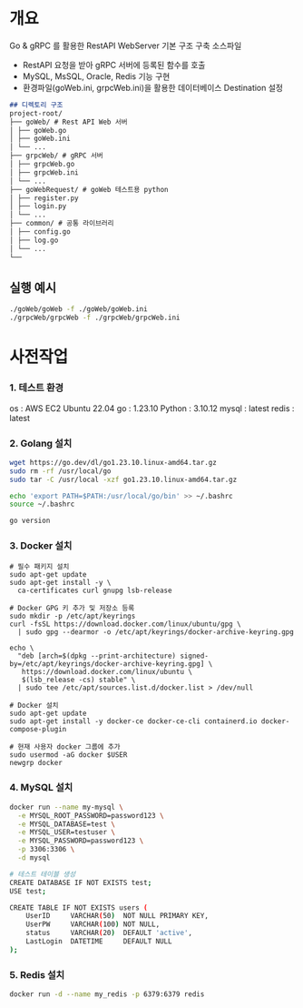 # 개요

Go & gRPC 를 활용한 RestAPI WebServer 기본 구조 구축 소스파일
 - RestAPI 요청을 받아 gRPC 서버에 등록된 함수를 호출
 - MySQL, MsSQL, Oracle, Redis 기능 구현
 - 환경파일(goWeb.ini, grpcWeb.ini)을 활용한 데이터베이스 Destination 설정

```markdown
## 디렉토리 구조
project-root/
├── goWeb/ # Rest API Web 서버
│ ├── goWeb.go
│ ├── goWeb.ini
│ └── ...
├── grpcWeb/ # gRPC 서버
│ ├── grpcWeb.go
│ ├── grpcWeb.ini
│ └── ...
├── goWebRequest/ # goWeb 테스트용 python
│ ├── register.py
│ ├── login.py
│ └── ...
├── common/ # 공통 라이브러리
│ ├── config.go
│ ├── log.go
│ └── ...
└── 
```
## 실행 예시
```bash
./goWeb/goWeb -f ./goWeb/goWeb.ini
./grpcWeb/grpcWeb -f ./grpcWeb/grpcWeb.ini
```


# 사전작업

### 1. 테스트 환경
os : AWS EC2 Ubuntu 22.04
go : 1.23.10
Python : 3.10.12
mysql : latest
redis : latest

### 2. Golang 설치

```bash
wget https://go.dev/dl/go1.23.10.linux-amd64.tar.gz
sudo rm -rf /usr/local/go
sudo tar -C /usr/local -xzf go1.23.10.linux-amd64.tar.gz

echo 'export PATH=$PATH:/usr/local/go/bin' >> ~/.bashrc
source ~/.bashrc

go version
```

### 3. Docker 설치
```
# 필수 패키지 설치
sudo apt-get update
sudo apt-get install -y \
  ca-certificates curl gnupg lsb-release

# Docker GPG 키 추가 및 저장소 등록
sudo mkdir -p /etc/apt/keyrings
curl -fsSL https://download.docker.com/linux/ubuntu/gpg \
  | sudo gpg --dearmor -o /etc/apt/keyrings/docker-archive-keyring.gpg

echo \
  "deb [arch=$(dpkg --print-architecture) signed-by=/etc/apt/keyrings/docker-archive-keyring.gpg] \
   https://download.docker.com/linux/ubuntu \
   $(lsb_release -cs) stable" \
  | sudo tee /etc/apt/sources.list.d/docker.list > /dev/null

# Docker 설치
sudo apt-get update
sudo apt-get install -y docker-ce docker-ce-cli containerd.io docker-compose-plugin

# 현재 사용자 docker 그룹에 추가
sudo usermod -aG docker $USER
newgrp docker
```

### 4. MySQL 설치
``` bash
docker run --name my-mysql \
  -e MYSQL_ROOT_PASSWORD=password123 \
  -e MYSQL_DATABASE=test \
  -e MYSQL_USER=testuser \
  -e MYSQL_PASSWORD=password123 \
  -p 3306:3306 \
  -d mysql

# 테스트 테이블 생성
CREATE DATABASE IF NOT EXISTS test;
USE test;

CREATE TABLE IF NOT EXISTS users (
    UserID     VARCHAR(50)  NOT NULL PRIMARY KEY,
    UserPW     VARCHAR(100) NOT NULL,
    status     VARCHAR(20)  DEFAULT 'active',
    LastLogin  DATETIME     DEFAULT NULL
);

```

### 5. Redis 설치
``` bash
docker run -d --name my_redis -p 6379:6379 redis
```
